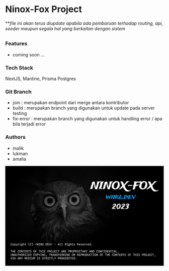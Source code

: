 # Ninox-Fox Project
***file ini akan terus diupdate apabila ada pembaruan terhadap routing, api, seeder maupun segala hal yang berkaitan dengan sistem*

##

### Features
- coming soon ...


### Tech Stack
NextJS, Mantine, Prisma Postgres

### Git Branch
- join : merupakan endpoint dari merge antara kontributor
- build : merupakan branch yang digunakan untuk update pada server testing
- fix-error : merupakan branch yang digunakan untuk handling error / apa bila terjadi error

### Authors
- malik
- lukman
- amalia


![gambar](ninox.png)